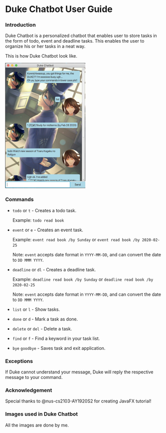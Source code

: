 # Duke Chatbot User Guide

### Introduction 
Duke Chatbot is a personalized chatbot that enables user to store tasks in the form of todo, event and deadline tasks. This enables the user to organize his or her tasks in a neat way.

This is how Duke Chatbot look like.

<img src="Ui.png" height="400">

### Commands
* `todo` or `t` - Creates a todo task.
    
    Example: `todo read book`
    
* `event` or `e` - Creates an event task.

    Example: `event read book /by Sunday` or `event read book /by 2020-02-25`
    
    Note: `event` accepts date format in `YYYY-MM-DD`, and can convert the date to `DD MMM YYYY`.
    
* `deadline` or `dl` - Creates a deadline task.

    Example: `deadline read book /by Sunday` or `deadline read book /by 2020-02-25`
    
    Note: `event` accepts date format in `YYYY-MM-DD`, and can convert the date to `DD MMM YYYY`.
    
* `list` or `l` - Show tasks.

* `done` or `d` - Mark a task as done.

* `delete` or `del` - Delete a task.

* `find` or `f` - Find a keyword in your task list.

* `bye` `goodbye` - Saves task and exit application.

### Exceptions
If Duke cannot understand your message, Duke will reply the respective message to your command.

### Acknowledgement
Special thanks to @nus-cs2103-AY1920S2 for creating JavaFX tutorial!

### Images used in Duke Chatbot
All the images are done by me.